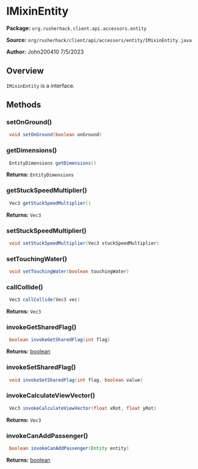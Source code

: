 # IMixinEntity

**Package:** `org.rusherhack.client.api.accessors.entity`

**Source:** `org/rusherhack/client/api/accessors/entity/IMixinEntity.java`

**Author:** John200410 7/5/2023



## Overview

`IMixinEntity` is a interface.

## Methods

### setOnGround()

```java
 void setOnGround(boolean onGround)
```

### getDimensions()

```java
 EntityDimensions getDimensions()
```

**Returns:** `EntityDimensions`

### getStuckSpeedMultiplier()

```java
 Vec3 getStuckSpeedMultiplier()
```

**Returns:** `Vec3`

### setStuckSpeedMultiplier()

```java
 void setStuckSpeedMultiplier(Vec3 stuckSpeedMultiplier)
```

### setTouchingWater()

```java
 void setTouchingWater(boolean touchingWater)
```

### callCollide()

```java
 Vec3 callCollide(Vec3 vec)
```

**Returns:** `Vec3`

### invokeGetSharedFlag()

```java
 boolean invokeGetSharedFlag(int flag)
```

**Returns:** [boolean](https://docs.oracle.com/en/java/javase/21/docs/api/java.base/java/lang/Boolean.html)

### invokeSetSharedFlag()

```java
 void invokeSetSharedFlag(int flag, boolean value)
```

### invokeCalculateViewVector()

```java
 Vec3 invokeCalculateViewVector(float xRot, float yRot)
```

**Returns:** `Vec3`

### invokeCanAddPassenger()

```java
 boolean invokeCanAddPassenger(Entity entity)
```

**Returns:** [boolean](https://docs.oracle.com/en/java/javase/21/docs/api/java.base/java/lang/Boolean.html)

